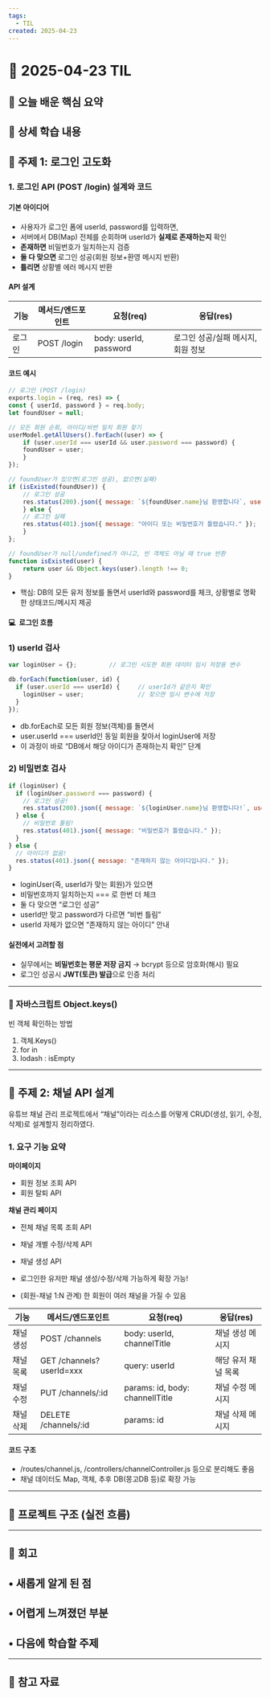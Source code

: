 ```yaml
---
tags:
  - TIL
created: 2025-04-23
---
```


# 📘 2025-04-23 TIL

## 📌 오늘 배운 핵심 요약



## 🧠 상세 학습 내용

## 📍 주제 1:  로그인 고도화

### 1. 로그인 API (POST /login) 설계와 코드

#### 기본 아이디어
- 사용자가 로그인 폼에 userId, password를 입력하면,
- 서버에서 DB(Map) 전체를 순회하며 userId가 **실제로 존재하는지** 확인
- **존재하면** 비밀번호가 일치하는지 검증
- **둘 다 맞으면** 로그인 성공(회원 정보+환영 메시지 반환)
- **틀리면** 상황별 에러 메시지 반환

#### **API 설계**

| **기능** | **메서드/엔드포인트** | **요청(req)**            | **응답(res)**          |
| ------ | ------------- | ---------------------- | -------------------- |
| 로그인    | POST /login   | body: userId, password | 로그인 성공/실패 메시지, 회원 정보 |

#### **코드 예시**

```js
// 로그인 (POST /login)
exports.login = (req, res) => {
const { userId, password } = req.body;
let foundUser = null;

// 모든 회원 순회, 아이디/비번 일치 회원 찾기
userModel.getAllUsers().forEach((user) => {
	if (user.userId === userId && user.password === password) {
	foundUser = user;
	}
});

// foundUser가 있으면(로그인 성공), 없으면(실패)
if (isExisted(foundUser)) {
	// 로그인 성공
	res.status(200).json({ message: `${foundUser.name}님 환영합니다`, user: foundUser });
	} else {
	// 로그인 실패
	res.status(401).json({ message: "아이디 또는 비밀번호가 틀렸습니다." });
	}
};

// foundUser가 null/undefined가 아니고, 빈 객체도 아닐 때 true 반환
function isExisted(user) {
	return user && Object.keys(user).length !== 0;
}
```

- 핵심: DB의 모든 유저 정보를 돌면서 userId와 password를 체크, 상황별로 명확한 상태코드/메시지 제공

#### **💻**  로그인 흐름

### 1) userId 검사

```js
var loginUser = {};         // 로그인 시도한 회원 데이터 임시 저장용 변수

db.forEach(function(user, id) {
  if (user.userId === userId) {     // userId가 같은지 확인
    loginUser = user;               // 찾으면 임시 변수에 저장
  }
});
```

- db.forEach로 모든 회원 정보(객체)를 돌면서
- user.userId === userId인 동일 회원을 찾아서 loginUser에 저장
- 이 과정이 바로 “DB에서 해당 아이디가 존재하는지 확인” 단계

### 2) 비밀번호 검사

```js
if (loginUser) {
  if (loginUser.password === password) {
    // 로그인 성공!
    res.status(200).json({ message: `${loginUser.name}님 환영합니다!`, user: loginUser });
  } else {
    // 비밀번호 틀림!
    res.status(401).json({ message: "비밀번호가 틀렸습니다." });
  }
} else {
  // 아이디가 없음!
  res.status(401).json({ message: "존재하지 않는 아이디입니다." });
}
```

-  loginUser(즉, userId가 맞는 회원)가 있으면
- 비밀번호까지 일치하는지 === 로 한번 더 체크
- 둘 다 맞으면 “로그인 성공”
- userId만 맞고 password가 다르면 “비번 틀림”
- userId 자체가 없으면 “존재하지 않는 아이디” 안내

#### **실전에서 고려할 점**

- 실무에서는 **비밀번호는 평문 저장 금지** → bcrypt 등으로 암호화(해시) 필요
- 로그인 성공시 **JWT(토큰) 발급**으로 인증 처리


---
### 📌  자바스크립트 Object.keys()
빈 객체 확인하는 방법
1. 객체.Keys()
2. for in
3. lodash : isEmpty

---
## 📍 주제 2:   채널 API 설계

유튜브 채널 관리 프로젝트에서 “채널”이라는 리소스를 어떻게 CRUD(생성, 읽기, 수정, 삭제)로 설계할지 정리하였다.

### **1. 요구 기능 요약**
**마이페이지**    
- 회원 정보 조회 API
- 회원 탈퇴 API

**채널 관리 페이지**
- 전체 채널 목록 조회 API
- 채널 개별 수정/삭제 API
- 채널 생성 API

- 로그인한 유저만 채널 생성/수정/삭제 가능하게 확장 가능!
- (회원-채널 1:N 관계) 한 회원이 여러 채널을 가질 수 있음

| **기능** | **메서드/엔드포인트**            | **요청(req)**                     | **응답(res)** |
| ------ | ------------------------ | ------------------------------- | ----------- |
| 채널 생성  | POST /channels           | body: userId, channelTitle      | 채널 생성 메시지   |
| 채널 목록  | GET /channels?userId=xxx | query: userId                   | 해당 유저 채널 목록 |
| 채널 수정  | PUT /channels/:id        | params: id, body: channellTitle | 채널 수정 메시지   |
| 채널 삭제  | DELETE /channels/:id     | params: id                      | 채널 삭제 메시지   |
#### **코드 구조**

- /routes/channel.js, /controllers/channelController.js 등으로 분리해도 좋음
- 채널 데이터도 Map, 객체, 추후 DB(몽고DB 등)로 확장 가능


---
## 🚀 프로젝트 구조 (실전 흐름)


---
## **💭 회고**

• **새롭게 알게 된 점**
- 

• **어렵게 느껴졌던 부분**
- 

• **다음에 학습할 주제**
- 

---

## 🔗 참고 자료
